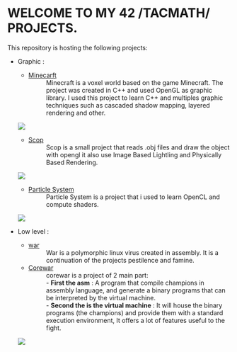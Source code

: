 # WELCOME TO MY 42 /TACMATH/ PROJECTS. #

This repository is hosting the following projects:

- Graphic :
	- [Minecarft](https://github.com/tacmath/minecraft.git)
		<dd>Minecraft is a voxel world based on the game Minecraft. The project was created in C++ and used OpenGL as graphic library. I used this project to learn C++ and multiples graphic techniques such as cascaded shadow mapping, layered rendering and other.<dd>
	![](https://github.com/tacmath/assets/blob/master/minecraft.gif?raw=true)

	- [Scop](https://github.com/tacmath/scop.git)
		<dd>Scop is a small project that reads .obj files and draw the object with opengl it also use Image Based Lightling and Physically Based Rendering.<dd>
	![](https://github.com/tacmath/assets/blob/master/scop.gif?raw=true)

	- [Particle System](https://github.com/tacmath/particle_system.git)
		<dd>Particle System is a project that i used to learn OpenCL and compute shaders.<dd>
	![](https://github.com/tacmath/assets/blob/master/particle_system.gif?raw=true)


- Low level :
	- [war](https://github.com/tacmath/war.git)
		<dd>War is a polymorphic linux virus created in assembly. It is a continuation of the projects pestilence and famine.<dd>
    - [Corewar](https://github.com/tacmath/corewar)
		<dd>corewar is a project of 2 main part:<dd>
		- <b>First the asm</b> : A program that compile champions in assembly language, and generate a binary programs that can be interpreted by the virtual machine.<dd>
		- <b>Second the is the virtual machine</b> : It will house the binary programs (the champions) and provide them with a standard execution environment, It offers a lot of features useful to the fight.<dd>
	
	![](https://github.com/tacmath/assets/blob/master/DemoCorewar%20.gif?raw=true)
